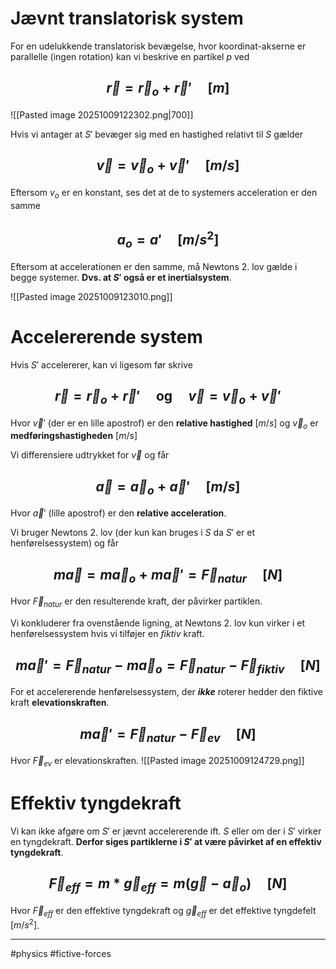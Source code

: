 
# Jævnt translatorisk system
For en udelukkende translatorisk bevægelse, hvor koordinat-akserne er parallelle (ingen rotation) kan vi beskrive en partikel $p$ ved
## $$\vec r=\vec r_o+\vec r'\quad [m]$$
![[Pasted image 20251009122302.png|700]]

Hvis vi antager at $S'$ bevæger sig med en hastighed relativt til $S$ gælder
## $$\vec v = \vec v_o + \vec v' \quad [m/s] $$
Eftersom $v_o$ er en konstant, ses det at de to systemers acceleration er den samme
## $$ a_o=a' \quad [m/s^2]$$
Eftersom at accelerationen er den samme, må Newtons 2. lov gælde i begge systemer. **Dvs. at $S'$ også er et inertialsystem**.

![[Pasted image 20251009123010.png]]

# Accelererende system
Hvis $S'$ accelererer, kan vi ligesom før skrive
## $$\vec r = \vec r_o + \vec r' \quad \textrm{og} \quad \vec v = \vec v_o + \vec v'$$
Hvor $\vec v'$ (der er en lille apostrof) er den **relative hastighed** $[m/s]$  og $\vec v_o$ er **medføringshastigheden** $[m/s]$

Vi differensiere udtrykket for $\vec v$ og får
## $$\vec a = \vec a_o + \vec a' \quad [m/s]$$
Hvor $\vec a'$ (lille apostrof) er den **relative acceleration**.

Vi bruger Newtons 2. lov (der kun kan bruges i $S$ da $S'$ er et henførelsessystem) og får
## $$ m\vec a = m\vec a_o + m\vec a' = \vec F_{natur} \quad [N]$$
Hvor $\vec F_{natur}$ er den resulterende kraft, der påvirker partiklen.

Vi konkluderer fra ovenstående ligning, at Newtons 2. lov kun virker i et henførelsessystem hvis vi tilføjer en _fiktiv_ kraft.
## $$ m\vec a' = \vec F_{natur} - m\vec a_o = \vec F_{natur} - \vec F_{fiktiv}\quad [N]$$
For et accelererende henførelsessystem, der _**ikke**_ roterer hedder den fiktive kraft **elevationskraften**.
## $$m\vec a' = \vec F_{natur} - \vec F_{ev} \quad [N]$$
Hvor $\vec F_{ev}$ er elevationskraften.
![[Pasted image 20251009124729.png]]

# Effektiv tyngdekraft
Vi kan ikke afgøre om $S'$ er jævnt accelererende ift. $S$ eller om der i $S'$ virker en tyngdekraft. **Derfor siges partiklerne i $S'$ at være påvirket af en effektiv tyngdekraft**.
## $$\vec F_{eff} = m*\vec g_{eff} = m(\vec g - \vec a_o)\quad [N]$$
Hvor $\vec F_{eff}$ er den effektive tyngdekraft og $\vec g_{eff}$ er det effektive tyngdefelt $[m/s^2]$.



---
#physics #fictive-forces